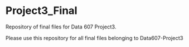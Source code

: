# Project3_Final
Repository of final files for Data 607 Project3.

Please use this repository for all final files belonging to Data607-Project3
